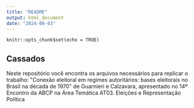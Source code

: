 ```yaml
---
title: "README"
output: html_document
date: "2024-08-03"
---
```


```{r setup, include=FALSE}
knitr::opts_chunk$set(echo = TRUE)
```

## Cassados

Neste repositório você encontra os arquivos necessários para replicar o trabalho:  "Conexão eleitoral em regimes autoritários: bases eleitorais no Brasil na década de 1970" de Guarnieri e Calzavara, apresentado no 14º Encontro da ABCP na Área Temática AT03. Eleições e Representação Política